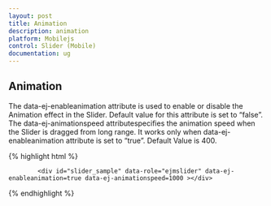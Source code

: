 ```yaml
---
layout: post
title: Animation
description: animation
platform: Mobilejs
control: Slider (Mobile)
documentation: ug
---
```


## Animation

The data-ej-enableanimation attribute is used to enable or disable the Animation effect in the Slider. Default value for this attribute is set to “false”. The data-ej-animationspeed attributespecifies the animation speed when the Slider is dragged from long range. It works only when data-ej-enableanimation attribute is set to “true”. Default Value is 400.

{% highlight html %}

            <div id="slider_sample" data-role="ejmslider" data-ej-enableanimation=true data-ej-animationspeed=1000 ></div>    



{% endhighlight %}



